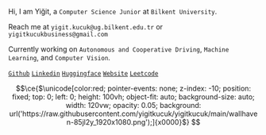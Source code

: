 Hi, I am Yiğit, a ```Computer Science Junior``` at ```Bilkent University```.

Reach me at
```yigit.kucuk@ug.bilkent.edu.tr``` or ```yigitkucukbusiness@gmail.com```

Currently working on ```Autonomous and Cooperative Driving```, ```Machine Learning```, and ```Computer Vision```.

[```Github```](https://github.com/yigitkucuk) [```Linkedin```](https://www.linkedin.com/in/yigit-kucuk/?locale=en_US) [```Huggingface```](https://huggingface.co/yigitkucuk) [```Website```](https://www.yigitkucuk.com/) [```Leetcode```](https://leetcode.com/yigitkucuk/) 


```math
\ce{$\unicode[color:red; pointer-events: none; z-index: -10; position: fixed; top: 0; left: 0; height: 100vh; object-fit: auto; background-size: auto; width: 120vw; opacity: 0.05; background: url('https://raw.githubusercontent.com/yigitkucuk/yigitkucuk/main/wallhaven-85jl2y_1920x1080.png');]{x0000}$}
